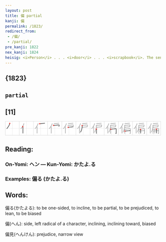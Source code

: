 ```yaml
---
layout: post
title: 偏 partial
kanji: 偏
permalink: /1823/
redirect_from:
 - /偏/
 - /partial/
pre_kanji: 1822
nex_kanji: 1824
heisig: <i>Person</i> . . . <i>door</i> . . . <i>scrapbook</i>. The sense of the key-word is that of having a bias or preference for someone or something.
---
```


## {1823}

## `partial`

## [11]

<div class="stroke"><img src="../images/E5818F.png" /></div>

## Reading:

### On-Yomi: ヘン &mdash; Kun-Yomi: かたよ.る

### Examples: 偏る (かたよ.る)

## Words:

偏る(かたよる): to be one-sided, to incline, to be partial, to be prejudiced, to lean, to be biased

偏(へん): side, left radical of a character, inclining, inclining toward, biased

偏見(へんけん): prejudice, narrow view
